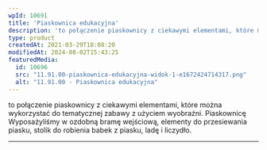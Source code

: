 ```yaml
---
wpId: 10691
title: 'Piaskownica edukacyjna'
description: 'to połączenie piaskownicy z ciekawymi elementami, które można wykorzystać do tematycznej zabawy z użyciem wyobraźni. Piaskownicę Wyposażyliśmy w ozdobną bramę wejściową, elementy do przesiewania piasku, stolik do robienia babek z piasku, ladę i liczydło.'
type: product
createdAt: 2021-03-29T18:08:20
modifiedAt: 2024-08-02T15:43:25
featuredMedia:
  id: 10696
  src: "11.91.00-piaskownica-edukacyjna-widok-1-e1672424714317.png"
  alt: "11.91.00 - Piaskownica edukacyjna"
---
```



to połączenie piaskownicy z ciekawymi elementami, które można wykorzystać do tematycznej zabawy z użyciem wyobraźni. Piaskownicę Wyposażyliśmy w ozdobną bramę wejściową, elementy do przesiewania piasku, stolik do robienia babek z piasku, ladę i liczydło.

* * *